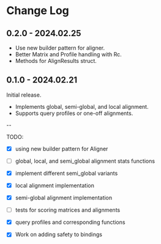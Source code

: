 # Change Log

## 0.2.0 - 2024.02.25

- Use new builder pattern for aligner.
- Better Matrix and Profile handling with Rc.
- Methods for AlignResults struct.

## 0.1.0 - 2024.02.21

Initial release.

- Implements global, semi-global, and local alignment.
- Supports query profiles or one-off alignments.

--

TODO:
- [x] using new builder pattern for Aligner
- [ ] global, local, and semi_global alignment stats functions
- [x] implement different semi_global variants
- [x] local alignment implementation
- [x] semi-global alignment implementation
- [ ] tests for scoring matrices and alignments
- [x] query profiles and corresponding functions
- [x] Work on adding safety to bindings

